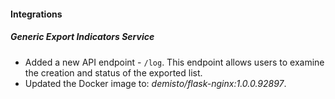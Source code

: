 
#### Integrations

##### Generic Export Indicators Service

- Added a new API endpoint - `/log`. This endpoint allows users to examine the creation and status of the exported list.
- Updated the Docker image to: *demisto/flask-nginx:1.0.0.92897*.
